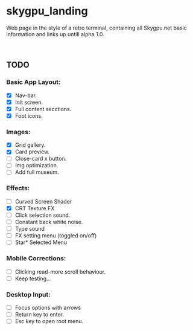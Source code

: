 # skygpu_landing

Web page in the style of a retro terminal, containing all Skygpu.net basic information and links up untill alpha 1.0.

<br>

## TODO

### Basic App Layout:
- [x] Nav-bar.
- [x] Init screen.
- [x] Full content secctions.
- [x] Foot icons.

### Images:
- [x] Grid gallery.
- [x] Card preview.
- [ ] Close-card x button.
- [ ] Img optimization.
- [ ] Add full museum.

### Effects:
- [ ] Curved Screen Shader
- [x] CRT Texture FX
- [ ] Click selection sound.
- [ ] Constant back white noise.
- [ ] Type sound
- [ ] FX setting menu (toggled on/off)
- [ ] Star* Selected Menu

### Mobile Corrections:
- [ ] Clicking read-more scroll behaviour.
- [ ] Keep testing...

### Desktop Input:
- [ ] Focus options with arrows
- [ ] Return key to enter.
- [ ] Esc key to open root menu.

